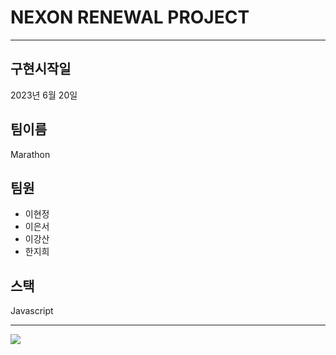 # NEXON RENEWAL PROJECT

---

## 구현시작일

2023년 6월 20일

## 팀이름

Marathon

## 팀원

- 이현정
- 이은서
- 이강산
- 한지희

## 스택

Javascript

---

 <img src="https://www.notion.so/6-21-ccc79a86d2924adaac2aad0e23622fdb?pvs=4#5c33026fd3f0433ab54d70cea6e84372">
